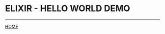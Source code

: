 # ELIXIR - HELLO WORLD DEMO



---

[HOME](https://gitlab.com/exadra37-docker/elixir/elixir/blob/master/README.md)
